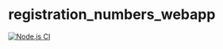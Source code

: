 # registration_numbers_webapp
[![Node.js CI](https://github.com/Kat-mmm/registration_numbers_webapp/actions/workflows/nodejs.yml/badge.svg)](https://github.com/Kat-mmm/registration_numbers_webapp/actions/workflows/nodejs.yml)
